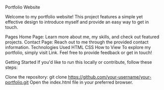 Portfolio Website

Welcome to my portfolio website! This project features a simple yet effective design to introduce myself and provide an easy way to get in touch.

Pages
Home Page: Learn more about me, my skills, and check out featured projects.
Contact Page: Reach out to me through the provided contact information.
Technologies Used
HTML
CSS
How to View
To explore my portfolio, simply visit Link. Feel free to provide feedback or get in touch!



Getting Started
If you'd like to run this locally or contribute, follow these steps:

Clone the repository: git clone https://github.com/your-username/your-portfolio.git
Open the index.html file in your preferred browser.
